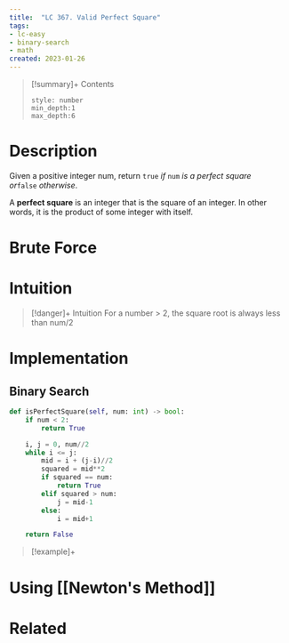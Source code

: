 ```yaml
---
title:  "LC 367. Valid Perfect Square"
tags:
- lc-easy
- binary-search
- math
created: 2023-01-26
---
```


>[!summary]+ Contents
>```toc
>style: number
>min_depth:1
>max_depth:6
>```

# Description
Given a positive integer num, return `true` _if_ `num` _is a perfect square or_`false` _otherwise_.

A **perfect square** is an integer that is the square of an integer. In other words, it is the product of some integer with itself.
# Brute Force
# Intuition

>[!danger]+ Intuition
>For a number > 2, the square root is always less than num/2

# Implementation
## Binary Search
```python
def isPerfectSquare(self, num: int) -> bool:
	if num < 2:
		return True

	i, j = 0, num//2
	while i <= j:
		mid = i + (j-i)//2
		squared = mid**2
		if squared == num:
			return True
		elif squared > num:
			j = mid-1
		else:
			i = mid+1

	return False
```

>[!example]+ 

# Using [[Newton's Method]]

# Related
